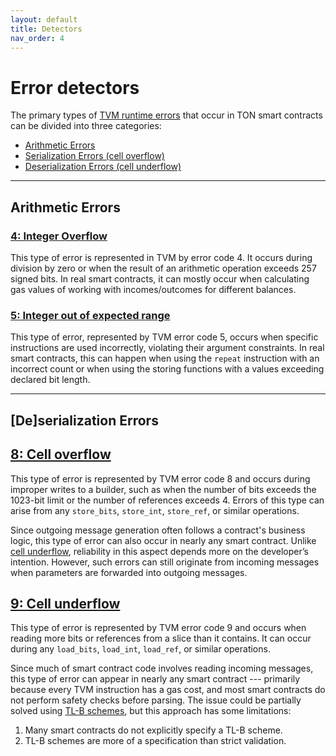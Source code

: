 ```yaml
---
layout: default
title: Detectors
nav_order: 4
---
```


# Error detectors

The primary types of [TVM runtime errors](https://docs.ton.org/v3/documentation/tvm/tvm-exit-codes#standard-exit-codes) 
that occur in TON smart contracts can be divided into three categories:

- [Arithmetic Errors](#arithmetic-errors)
- [Serialization Errors (cell overflow)](#8-cell-overflow)
- [Deserialization Errors (cell underflow)](#9-cell-underflow)

---

## Arithmetic Errors

### [4: Integer Overflow](https://docs.ton.org/v3/documentation/tvm/tvm-exit-codes#4)

This type of error is represented in TVM by error code 4. It occurs during division by zero or when the result of an arithmetic operation exceeds 257 signed bits.
In real smart contracts, it can mostly occur when calculating gas values of working with incomes/outcomes for different balances.

### [5: Integer out of expected range](https://docs.ton.org/v3/documentation/tvm/tvm-exit-codes#5)

This type of error, represented by TVM error code 5, occurs when specific instructions are used incorrectly, violating their argument constraints.
In real smart contracts, this can happen when using the `repeat` instruction with an incorrect count or when using the storing functions with a values exceeding declared bit length.

---

## [De]serialization Errors

## [8: Cell overflow](https://docs.ton.org/v3/documentation/tvm/tvm-exit-codes#8)

This type of error is represented by TVM error code 8 and occurs during improper writes to a builder, 
such as when the number of bits exceeds the 1023-bit limit or the number of references exceeds 4. 
Errors of this type can arise from any `store_bits`, `store_int`, `store_ref`, or similar operations.

Since outgoing message generation often follows a contract's business logic, this type of error can also occur in nearly any smart contract. 
Unlike [cell underflow](#9-cell-underflow), reliability in this aspect depends more on the developer’s intention. However, such errors can still originate from incoming messages when parameters are forwarded into outgoing messages.

## [9: Cell underflow](https://docs.ton.org/v3/documentation/tvm/tvm-exit-codes#5)

This type of error is represented by TVM error code 9 and occurs when reading more bits or references from a slice than it contains. 
It can occur during any `load_bits`, `load_int`, `load_ref`, or similar operations.

Since much of smart contract code involves reading incoming messages, 
this type of error can appear in nearly any smart contract --- primarily because every TVM instruction has a gas cost, 
and most smart contracts do not perform safety checks before parsing. 
The issue could be partially solved using [TL-B schemes](https://docs.ton.org/v3/documentation/data-formats/tlb/tl-b-language), but this approach has some limitations:
1. Many smart contracts do not explicitly specify a TL-B scheme.
2. TL-B schemes are more of a specification than strict validation.